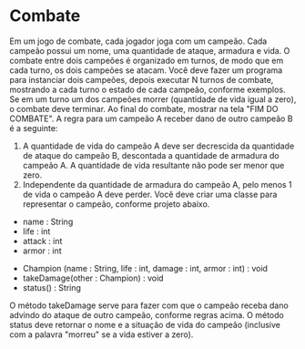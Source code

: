 # Combate

Em um jogo de combate, cada jogador joga com um campeão. Cada campeão possui um nome, uma
quantidade de ataque, armadura e vida. O combate entre dois campeões é organizado em turnos, de modo
que em cada turno, os dois campeões se atacam. Você deve fazer um programa para instanciar dois
campeões, depois executar N turnos de combate, mostrando a cada turno o estado de cada campeão,
conforme exemplos. Se em um turno um dos campeões morrer (quantidade de vida igual a zero), o
combate deve terminar. Ao final do combate, mostrar na tela "FIM DO COMBATE".
A regra para um campeão A receber dano de outro campeão B é a seguinte:
1) A quantidade de vida do campeão A deve ser decrescida da quantidade de ataque do campeão B, descontada a
quantidade de armadura do campeão A. A quantidade de vida resultante não pode ser menor que zero.
2) Independente da quantidade de armadura do campeão A, pelo menos 1 de vida o campeão A deve perder.
Você deve criar uma classe para representar o campeão, conforme projeto abaixo.

- name : String
- life : int
- attack : int
- armor : int
+ Champion (name : String, life : int, damage : int, armor : int) : void
+ takeDamage(other : Champion) : void
+ status() : String

O método takeDamage serve para
fazer com que o campeão receba dano
advindo do ataque de outro campeão,
conforme regras acima.
O método status deve retornar o nome
e a situação de vida do campeão
(inclusive com a palavra "morreu" se
a vida estiver a zero).
